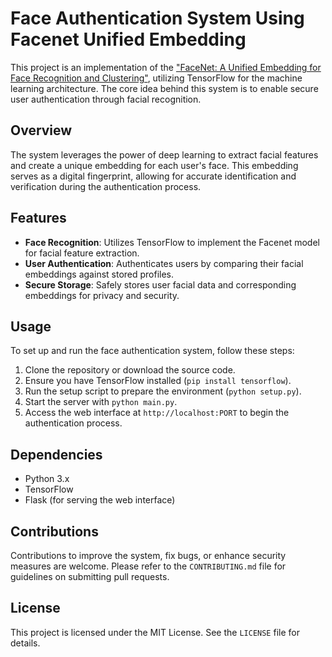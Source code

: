 # Face Authentication System Using Facenet Unified Embedding

This project is an implementation of the ["FaceNet: A Unified Embedding for Face Recognition and Clustering"](https://arxiv.org/pdf/1503.03832.pdf), utilizing TensorFlow for the machine learning architecture. The core idea behind this system is to enable secure user authentication through facial recognition.

## Overview

The system leverages the power of deep learning to extract facial features and create a unique embedding for each user's face. This embedding serves as a digital fingerprint, allowing for accurate identification and verification during the authentication process.

## Features

- **Face Recognition**: Utilizes TensorFlow to implement the Facenet model for facial feature extraction.
- **User Authentication**: Authenticates users by comparing their facial embeddings against stored profiles.
- **Secure Storage**: Safely stores user facial data and corresponding embeddings for privacy and security.

## Usage

To set up and run the face authentication system, follow these steps:

1. Clone the repository or download the source code.
2. Ensure you have TensorFlow installed (`pip install tensorflow`).
3. Run the setup script to prepare the environment (`python setup.py`).
4. Start the server with `python main.py`.
5. Access the web interface at `http://localhost:PORT` to begin the authentication process.

## Dependencies

- Python 3.x
- TensorFlow
- Flask (for serving the web interface)

## Contributions

Contributions to improve the system, fix bugs, or enhance security measures are welcome. Please refer to the `CONTRIBUTING.md` file for guidelines on submitting pull requests.

## License

This project is licensed under the MIT License. See the `LICENSE` file for details.
